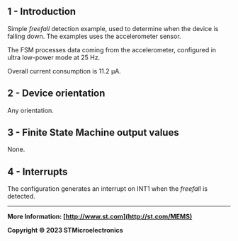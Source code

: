 ## 1 - Introduction

Simple *freefall* detection example, used to determine when the device is falling down. The examples uses the accelerometer sensor.

The FSM processes data coming from the accelerometer, configured in ultra low-power mode at 25 Hz.

Overall current consumption is 11.2  µA.


## 2 - Device orientation

Any orientation.


## 3 - Finite State Machine output values

None.


## 4 - Interrupts

The configuration generates an interrupt on INT1 when the *freefall* is detected.

------

**More Information: [http://www.st.com](http://st.com/MEMS)**

**Copyright © 2023 STMicroelectronics**